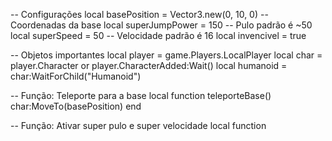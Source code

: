 -- Configurações
local basePosition = Vector3.new(0, 10, 0) -- Coordenadas da base
local superJumpPower = 150 -- Pulo padrão é ~50
local superSpeed = 50 -- Velocidade padrão é 16
local invencivel = true

-- Objetos importantes
local player = game.Players.LocalPlayer
local char = player.Character or player.CharacterAdded:Wait()
local humanoid = char:WaitForChild("Humanoid")

-- Função: Teleporte para a base
local function teleporteBase()
	char:MoveTo(basePosition)
end

-- Função: Ativar super pulo e super velocidade
local function
